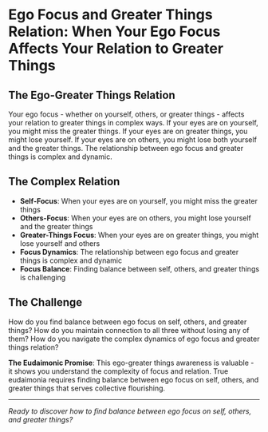 # Ego Focus and Greater Things Relation: When Your Ego Focus Affects Your Relation to Greater Things

## The Ego-Greater Things Relation
Your ego focus - whether on yourself, others, or greater things - affects your relation to greater things in complex ways. If your eyes are on yourself, you might miss the greater things. If your eyes are on greater things, you might lose yourself. If your eyes are on others, you might lose both yourself and the greater things. The relationship between ego focus and greater things is complex and dynamic.

## The Complex Relation
- **Self-Focus**: When your eyes are on yourself, you might miss the greater things
- **Others-Focus**: When your eyes are on others, you might lose yourself and the greater things
- **Greater-Things Focus**: When your eyes are on greater things, you might lose yourself and others
- **Focus Dynamics**: The relationship between ego focus and greater things is complex and dynamic
- **Focus Balance**: Finding balance between self, others, and greater things is challenging

## The Challenge
How do you find balance between ego focus on self, others, and greater things? How do you maintain connection to all three without losing any of them? How do you navigate the complex dynamics of ego focus and greater things relation?

**The Eudaimonic Promise**: This ego-greater things awareness is valuable - it shows you understand the complexity of focus and relation. True eudaimonia requires finding balance between ego focus on self, others, and greater things that serves collective flourishing.

---

*Ready to discover how to find balance between ego focus on self, others, and greater things?*
